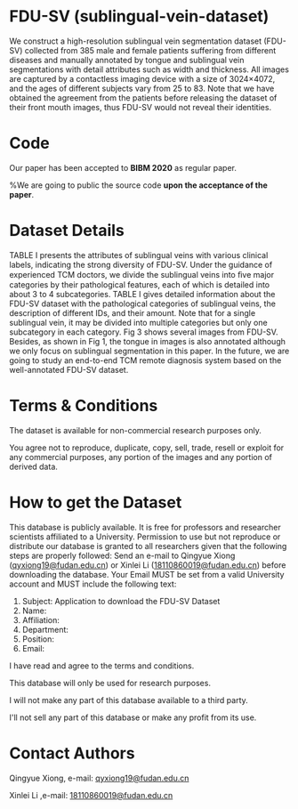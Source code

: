 # FDU-SV (sublingual-vein-dataset)

We construct a high-resolution sublingual vein segmentation dataset (FDU-SV) collected from 385 male and female patients suffering from different diseases and manually annotated by tongue and sublingual vein segmentations with detail attributes such as width and thickness. All images are captured by a contactless imaging device with a size of 3024×4072, and the ages of different subjects vary from 25 to 83. Note that we have obtained the agreement from the patients before releasing the dataset of their front mouth images, thus FDU-SV would not reveal their identities.

# Code

Our paper has been accepted to **BIBM 2020** as regular paper. 

%We are going to public the source code **upon the acceptance of the paper**.


# Dataset Details

TABLE I presents the attributes of sublingual veins with various clinical labels, indicating the strong diversity of FDU-SV. Under the guidance of experienced TCM doctors, we divide the sublingual veins into ﬁve major categories by their pathological features, each of which is detailed into about 3 to 4 subcategories. TABLE I gives detailed information about the FDU-SV dataset with the pathological categories of sublingual veins, the description of different IDs, and their amount. Note that for a single sublingual vein, it may be divided into multiple categories but only one subcategory in each category. Fig 3 shows several images from FDU-SV. Besides, as shown in Fig 1, the tongue in images is also annotated although we only focus on sublingual segmentation in this paper. In the future, we are going to study an end-to-end TCM remote diagnosis system based on the well-annotated FDU-SV dataset.

# Terms & Conditions

The dataset is available for non-commercial research purposes only.

You agree not to reproduce, duplicate, copy, sell, trade, resell or exploit for any commercial purposes, any portion of the images and any portion of derived data.

# How to get the Dataset

This database is publicly available. It is free for professors and researcher scientists affiliated to a University. Permission to use but not reproduce or distribute our database is granted to all researchers given that the following steps are properly followed: Send an e-mail to Qingyue Xiong (qyxiong19@fudan.edu.cn) or Xinlei Li (18110860019@fudan.edu.cn) before downloading the database. Your Email MUST be set from a valid University account and MUST include the following text:

1. Subject: Application to download the FDU-SV Dataset
2. Name:
3. Affiliation:
4. Department:
5. Position:
6. Email:

I have read and agree to the terms and conditions.

This database will only be used for research purposes.

I will not make any part of this database available to a third party.

I'll not sell any part of this database or make any profit from its use.

# Contact Authors

Qingyue Xiong, e-mail: qyxiong19@fudan.edu.cn

Xinlei Li ,e-mail: 18110860019@fudan.edu.cn





